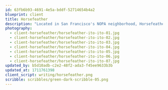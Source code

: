 ```yaml
---
id: 63fb6b93-4691-4e5a-bddf-52714654b4a2
blueprint: client
title: Horsefeather
description: "Located in San Francisco's NOPA neighborhood, Horsefeather's greenhouse dining room is a lush hideaway planted with hardy tropicals suited to the area's cool, foggy microclimate. Hanging hoyas and creeping ficus vines soften the space's industrial finishes, while painted lady philodendrons and pitcher plants adorning the room's above-door ledge draw the eye toward the light-flooded glass ceiling overhead."
photography:
  - client-horsefeather/horsefeather-ito-ito-01.jpg
  - client-horsefeather/horsefeather-ito-ito-02.jpg
  - client-horsefeather/horsefeather-ito-ito-03.jpg
  - client-horsefeather/horsefeather-ito-ito-04.jpg
  - client-horsefeather/horsefeather-ito-ito-05.jpg
  - client-horsefeather/horsefeather-ito-ito-06.jpg
  - client-horsefeather/horsefeather-ito-ito-07.jpg
updated_by: b5d10adb-c2e2-48f2-ada3-f45ee9633b3b
updated_at: 1711761398
client_script: writing/horsefeather.png
scribble: scribbles/green-dark-scribble-05.png
---
```

